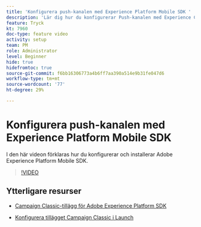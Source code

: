 ```yaml
---
title: 'Konfigurera push-kanalen med Experience Platform Mobile SDK '
description: 'Lär dig hur du konfigurerar Push-kanalen med Experience Cloud Mobile SDK. '
feature: Tryck
kt: 7960
doc-type: feature video
activity: setup
team: PM
role: Administrator
level: Beginner
hide: true
hidefromtoc: true
source-git-commit: f6bb16306773a4b6ff7aa390a514e9b31fe047d6
workflow-type: tm+mt
source-wordcount: '77'
ht-degree: 29%

---
```



# Konfigurera push-kanalen med Experience Platform Mobile SDK

I den här videon förklaras hur du konfigurerar och installerar Adobe Experience Platform Mobile SDK.

>[!VIDEO](https://video.tv.adobe.com/v/27699?quality=12)


## Ytterligare resurser

* [Campaign Classic-tillägg för Adobe Experience Platform SDK](https://helpx-internal.corp.adobe.com/content/help/en/campaign/kb/acc-aep-extension.html)

* [Konfigurera tillägget Campaign Classic i Launch](https://aep-sdks.gitbook.io/docs/using-mobile-extensions/adobe-campaignclassic)
